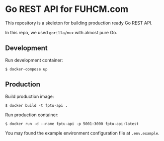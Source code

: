 # Go REST API for FUHCM.com

This repository is a skeleton for building production ready Go REST API.

In this repo, we used `gorilla/mux` with almost pure Go.

## Development

Run development container:

`$ docker-compose up`

## Production

Build production image:

`$ docker build -t fptu-api .`

Run production container:

`$ docker run -d --name fptu-api -p 5001:3000 fptu-api:latest`

You may found the example environment configuration file at `.env.example`.
